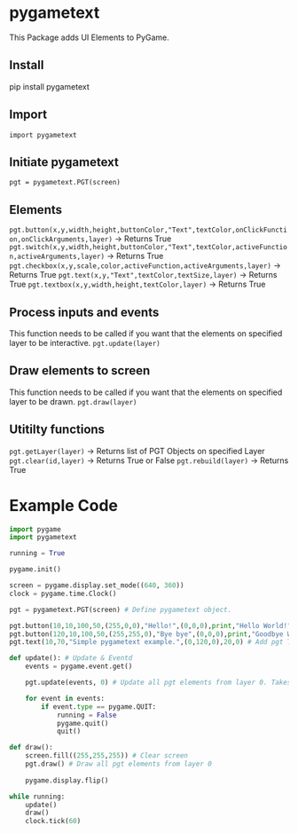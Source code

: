# pygametext
This Package adds UI Elements to PyGame.

## Install
pip install pygametext

## Import
`import pygametext`


## Initiate pygametext
`pgt = pygametext.PGT(screen)`


## Elements
`pgt.button(x,y,width,height,buttonColor,"Text",textColor,onClickFunction,onClickArguments,layer)` -> Returns True
`pgt.switch(x,y,width,height,buttonColor,"Text",textColor,activeFunction,activeArguments,layer)` -> Returns True
`pgt.checkbox(x,y,scale,color,activeFunction,activeArguments,layer)` -> Returns True
`pgt.text(x,y,"Text",textColor,textSize,layer)` -> Returns True
`pgt.textbox(x,y,width,height,textColor,layer)` -> Returns True


## Process inputs and events
This function needs to be called if you want that the elements on specified layer to be interactive.
`pgt.update(layer)`

## Draw elements to screen
This function needs to be called if you want that the elements on specified layer to be drawn.
`pgt.draw(layer)`

## Utitilty functions
`pgt.getLayer(layer)` -> Returns list of PGT Objects on specified Layer
`pgt.clear(id,layer)` -> Returns True or False
`pgt.rebuild(layer)` -> Returns True

# Example Code
``` python
import pygame
import pygametext

running = True

pygame.init()

screen = pygame.display.set_mode((640, 360))
clock = pygame.time.Clock()

pgt = pygametext.PGT(screen) # Define pygametext object.

pgt.button(10,10,100,50,(255,0,0),"Hello!",(0,0,0),print,"Hello World!",0) # Add pgt Button
pgt.button(120,10,100,50,(255,255,0),"Bye bye",(0,0,0),print,"Goodbye World!",0) # Add pgt Button
pgt.text(10,70,"Simple pygametext example.",(0,120,0),20,0) # Add pgt Text

def update(): # Update & Eventd
	events = pygame.event.get()

	pgt.update(events, 0) # Update all pgt elements from layer 0. Takes events arg to process some elements.

	for event in events:
		if event.type == pygame.QUIT:
			running = False
			pygame.quit()
			quit()

def draw():
	screen.fill((255,255,255)) # Clear screen
	pgt.draw() # Draw all pgt elements from layer 0
	
	pygame.display.flip()

while running:
	update()
	draw()
	clock.tick(60)
```
